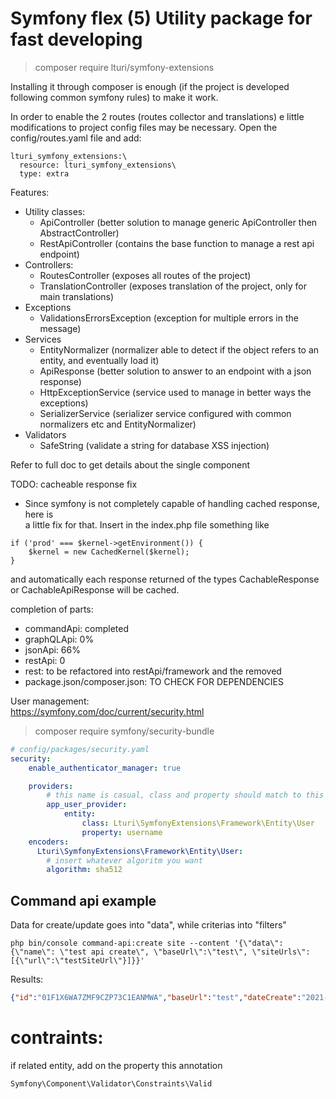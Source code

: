 # Symfony flex (5) Utility package for fast developing

> composer require lturi/symfony-extensions

Installing it through composer is enough (if the project is developed following common symfony rules)
to make it work.

In order to enable the 2 routes (routes collector and translations) e little modifications to project config files
may be necessary. Open the config/routes.yaml file and add:

```
lturi_symfony_extensions:\
  resource: lturi_symfony_extensions\
  type: extra
```

Features:
- Utility classes:
    - ApiController (better solution to manage generic ApiController then AbstractController)
    - RestApiController (contains the base function to manage a rest api endpoint)
- Controllers:
    - RoutesController (exposes all routes of the project)
    - TranslationController (exposes translation of the project, only for main translations)
- Exceptions
    - ValidationsErrorsException (exception for multiple errors in the message)
- Services
    - EntityNormalizer (normalizer able to detect if the object refers to an entity, and eventually load it)
    - ApiResponse (better solution to answer to an endpoint with a json response)
    - HttpExceptionService (service used to manage in better ways the exceptions)
    - SerializerService (serializer service configured with common normalizers etc and EntityNormalizer)
- Validators
    - SafeString (validate a string for database XSS injection)
    
Refer to full doc to get details about the single component



TODO:
cacheable response fix
- Since symfony is not completely capable of handling cached response, here is \
a little fix for that. Insert in the index.php file something like

```
if ('prod' === $kernel->getEnvironment()) {
    $kernel = new CachedKernel($kernel);
}
```

and automatically each response returned of the types CachableResponse or
CachableApiResponse will be cached.

completion of parts:
- commandApi: completed
- graphQLApi: 0%
- jsonApi: 66%
- restApi: 0
- rest: to be refactored into restApi/framework and the removed
- package.json/composer.json: TO CHECK FOR DEPENDENCIES


User management:\
<a>https://symfony.com/doc/current/security.html</a>

> composer require symfony/security-bundle

```yaml
# config/packages/security.yaml
security:
    enable_authenticator_manager: true

    providers:
        # this name is casual, class and property should match to this snippet
        app_user_provider:
            entity:
                class: Lturi\SymfonyExtensions\Framework\Entity\User
                property: username
    encoders:
      Lturi\SymfonyExtensions\Framework\Entity\User:
        # insert whatever algoritm you want
        algorithm: sha512
```

## Command api example
Data for create/update goes into "data", while criterias into "filters"
```shell
php bin/console command-api:create site --content '{\"data\": {\"name\": \"test api create\", \"baseUrl\":\"test\", \"siteUrls\":[{\"url\":\"testSiteUrl\"}]}}'
```
Results:
```json
{"id":"01F1X6WA7ZMF9CZP73C1EANMWA","baseUrl":"test","dateCreate":"2021-03-28T22:02:22+02:00","dateUpdate":null,"lastCheckDate":null,"checking":false,"siteUrls":[{"id":"01F1X6WA84RTRHG7M0JRJYM19M","url":"testSiteUrl","site":"000000000debbbe70000000003d488a4","siteUrlChecks":[],"siteUrlSummaries":[]}]}
```


# contraints:
if related entity, add on the property this annotation
```
Symfony\Component\Validator\Constraints\Valid
```
